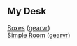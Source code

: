 ## My Desk
[Boxes](boxes.html) (<a href="ovrweb:https://arvinds.github.io/webvr-tests/boxes.html">gearvr</a>)
<br/>
[Simple Room](simple_room.html) (<a href="ovrweb:https://arvinds.github.io/webvr-tests/simple_room.html">gearvr</a>)

